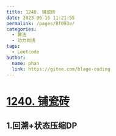 ```yaml
---
title: 1240. 铺瓷砖
date: 2023-06-16 11:21:55
permalink: /pages/8f093e/
categories:
  - 算法
  - 功力尚浅
tags:
  - Leetcode
author: 
  name: phan
  link: https://gitee.com/blage-coding
---
```

# [1240. 铺瓷砖](https://leetcode.cn/problems/tiling-a-rectangle-with-the-fewest-squares/)

## 1.回溯+状态压缩DP